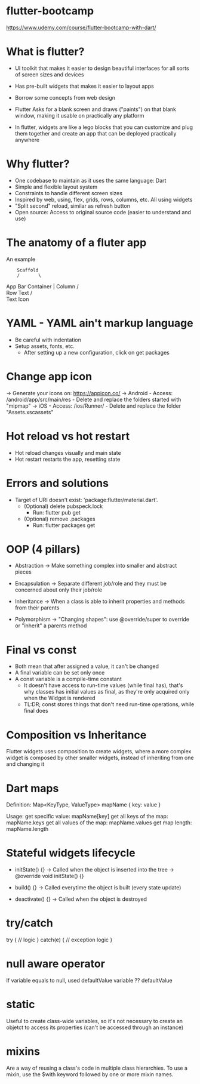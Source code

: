 # flutter-bootcamp

https://www.udemy.com/course/flutter-bootcamp-with-dart/

# What is flutter?

- UI toolkit that makes it easier to design beautiful interfaces for all sorts of screen sizes and devices
- Has pre-built widgets that makes it easier to layout apps
- Borrow some concepts from web design
- Flutter Asks for a blank screen and draws ("paints") on that blank window, making it usable on practically any platform

- In flutter, widgets are like a lego blocks that you can customize and plug them together and create an app that can be deployed practically anywhere

# Why flutter?

- One codebase to maintain as it uses the same language: Dart
- Simple and flexible layout system
- Constraints to handle different screen sizes
- Inspired by web, using, flex, grids, rows, columns, etc. All using widgets
- "Split second" reload, similar as refresh button
- Open source: Access to original source code (easier to understand and use)

# The anatomy of a fluter app

An example

        Scaffold
        /       \
  App Bar       Container
                    |
                  Column
                  /     \
                Row     Text
                /  \
              Text  Icon

# YAML - YAML ain't markup language
  - Be careful with indentation
  - Setup assets, fonts, etc.
    - After setting up a new configuration, click on get packages

# Change app icon
  -> Generate your icons on: https://appicon.co/
  -> Android
    - Access: /android/app/src/main/res
      - Delete and replace the folders started with "mipmap"
  -> iOS
    - Access:  /ios/Runner/
      - Delete and replace the folder "Assets.xscassets"

# Hot reload vs hot restart
  - Hot reload changes visually and main state
  - Hot restart restarts the app, resetting state

# Errors and solutions
  - Target of URI doesn't exist: 'package:flutter/material.dart'.
    - (Optional) delete pubspeck.lock
      - Run: flutter pub get
    - (Optional) remove .packages
      - Run: flutter packages get

# OOP (4 pillars)
  - Abstraction
    -> Make something complex into smaller and abstract pieces

  - Encapsulation
    -> Separate different job/role and they must be concerned about only their job/role

  - Inheritance
    -> When a class is able to inherit properties and methods from their parents

  - Polymorphism
    -> "Changing shapes": use @override/super to override or "inherit" a parents method

# Final vs const
  - Both mean that after assigned a value, it can't be changed
  - A final variable can be set only once
  - A const variable is a compile-time constant
    - It doesn't have access to run-time values (while final has), that's why classes has initial values as final, as they're only acquired only when the Widget is rendered
    - TL:DR; const stores things that don't need run-time operations, while final does

# Composition vs Inheritance
  Flutter widgets uses composition to create widgets, where a more complex widget is composed by other smaller widgets, instead of inheriting from one and changing it

# Dart maps
  Definition:
    Map<KeyType, ValueType> mapName {
      key: value
    }

  Usage:
    get specific value: mapName[key]
    get all keys of the map: mapName.keys
    get all values of the map: mapName.values
    get map length: mapName.length

# Stateful widgets lifecycle
  - initState() {}
    -> Called when the object is inserted into the tree
    -> @override
       void initState() {}

  - build() {}
    -> Called everytime the object is built (every state update)

  - deactivate() {}
    -> Called when the object is destroyed

# try/catch
  try {
    // logic
  } catch(e) {
    // exception logic
  }

# null aware operator
  If variable equals to null, used defaultValue
  variable ?? defaultValue

# static
  Useful to create class-wide variables, so it's not necessary to create an objetct to access its properties (can't be accessed through an instance)

# mixins
  Are a way of reusing a class's code in multiple class hierarchies.
  To use a mixin, use the $with keyword  followed by one or more mixin names.